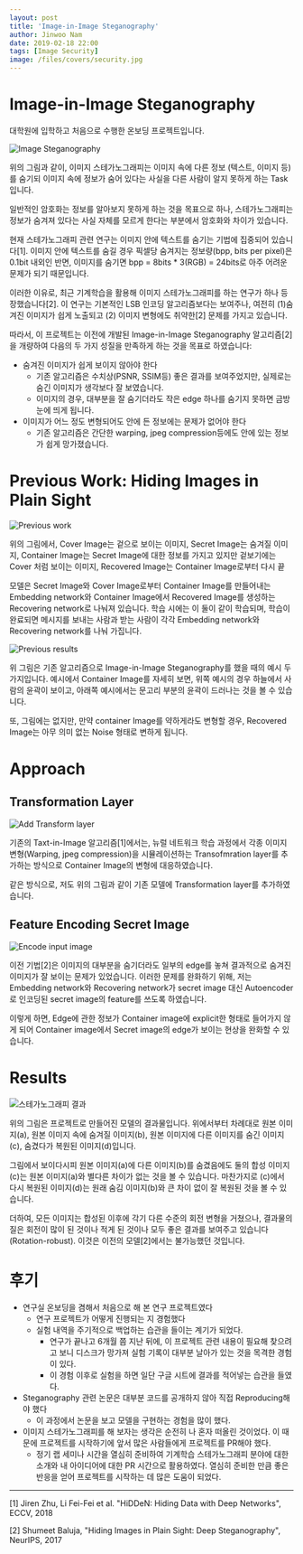 ```yaml
---
layout: post
title: 'Image-in-Image Steganography'
author: Jinwoo Nam
date: 2019-02-18 22:00
tags: [Image Security]
image: /files/covers/security.jpg
---
```


# Image-in-Image Steganography

대학원에 입학하고 처음으로 수행한 온보딩 프로젝트입니다.

![Image Steganography](/files/images/steganography/concept.jpg)

위의 그림과 같이, 이미지 스테가노그래피는 이미지 속에 다른 정보 (텍스트, 이미지 등)를 숨기되 이미지 속에 정보가 숨어 있다는 사실을 다른 사람이 알지 못하게 하는 Task입니다.

일반적인 암호화는 정보를 알아보지 못하게 하는 것을 목표으로 하나, 스테가노그래피는 정보가 숨겨져 있다는 사실 자체를 모르게 한다는 부분에서 암호화와 차이가 있습니다.

현재 스테가노그래피 관련 연구는 이미지 안에 텍스트를 숨기는 기법에 집중되어 있습니다[1]. 이미지 안에 텍스트를 숨길 경우 픽셀당 숨겨지는 정보량(bpp, bits per pixel)은 0.1bit 내외인 반면, 이미지를 숨기면 bpp = 8bits \* 3(RGB) = 24bits로 아주 어려운 문제가 되기 때문입니다.

이러한 이유로, 최근 기계학습을 활용해 이미지 스테가노그래피를 하는 연구가 하나 등장했습니다[2]. 이 연구는 기본적인 LSB 인코딩 알고리즘보다는 보여주나, 여전히 (1)숨겨진 이미지가 쉽게 노출되고 (2) 이미지 변형에도 취약한[2] 문제를 가지고 있습니다.

따라서, 이 프로젝트는 이전에 개발된 Image-in-Image Steganography 알고리즘[2]을 개량하여 다음의 두 가지 성질을 만족하게 하는 것을 목표로 하였습니다:
* 숨겨진 이미지가 쉽게 보이지 않아야 한다
    * 기존 알고리즘은 수치상(PSNR, SSIM등) 좋은 결과를 보여주었지만, 실제로는 숨긴 이미지가 생각보다 잘 보였습니다.
    * 이미지의 경우, 대부분을 잘 숨기더라도 작은 edge 하나를 숨기지 못하면 금방 눈에 띄게 됩니다.
* 이미지가 어느 정도 변형되어도 안에 든 정보에는 문제가 없어야 한다
    * 기존 알고리즘은 간단한 warping, jpeg compression등에도 안에 있는 정보가 쉽게 망가졌습니다.


# Previous Work: Hiding Images in Plain Sight

![Previous work](/files/images/steganography/prevwork.jpg)

위의 그림에서, Cover Image는 겉으로 보이는 이미지, Secret Image는 숨겨질 이미지, Container Image는 Secret Image에 대한 정보를 가지고 있지만 겉보기에는 Cover 처럼 보이는 이미지, Recovered Image는 Container Image로부터 다시 끝

모델은 Secret Image와 Cover Image로부터 Container Image를 만들어내는 Embedding network와 Container Image에서 Recovered Image를 생성하는 Recovering network로 나눠져 있습니다. 학습 시에는 이 둘이 같이 학습되며, 학습이 완료되면 메시지를 보내는 사람과 받는 사람이 각각 Embedding network와 Recovering network를 나눠 가집니다.

![Previous results](/files/images/steganography/prevresults.jpg)

위 그림은 기존 알고리즘으로 Image-in-Image Steganography를 했을 때의 예시 두 가지입니다. 예시에서 Container Image를 자세히 보면, 위쪽 예시의 경우 하늘에서 사람의 윤곽이 보이고, 아래쪽 예시에서는 문고리 부분의 윤곽이 드러나는 것을 볼 수 있습니다.

또, 그림에는 없지만, 만약 container Image를 약하게라도 변형할 경우, Recovered Image는 아무 의미 없는 Noise 형태로 변하게 됩니다.


# Approach

## Transformation Layer

![Add Transform layer](/files/images/steganography/addtrans.jpg)

기존의 Taxt-in-Image 알고리즘[1]에서는, 뉴럴 네트워크 학습 과정에서 각종 이미지 변형(Warping, jpeg compression)을 시뮬레이션하는 Transofmration layer를 추가하는 방식으로 Container Image의 변형에 대응하였습니다.

같은 방식으로, 저도 위의 그림과 같이 기존 모델에 Transformation layer를 추가하였습니다.

## Feature Encoding Secret Image

![Encode input image](/files/images/steganography/addcode.jpg)

이전 기법[2]은 이미지의 대부분을 숨기더라도 일부의 edge를 놓쳐 결과적으로 숨겨진 이미지가 잘 보이는 문제가 있었습니다. 이러한 문제를 완화하기 위해, 저는 Embedding network와 Recovering network가 secret image 대신 Autoencoder로 인코딩된 secret image의 feature를 쓰도록 하였습니다. 

이렇게 하면, Edge에 관한 정보가 Container image에 explicit한 형태로 들어가지 않게 되어 Container image에서 Secret image의 edge가 보이는 현상을 완화할 수 있습니다.

# Results

![스테가노그래피 결과](/files/images/steganography/results.png)

위의 그림은 프로젝트로 만들어진 모델의 결과물입니다. 위에서부터 차례대로 원본 이미지(a), 원본 이미지 속에 숨겨질 이미지(b), 원본 이미지에 다른 이미지를 숨긴 이미지(c), 숨겼다가 복원된 이미지(d)입니다. 

그림에서 보이다시피 원본 이미지(a)에 다른 이미지(b)를 숨겼음에도 둘의 합성 이미지(c)는 원본 이미지(a)와 별다른 차이가 없는 것을 볼 수 있습니다. 마찬가지로 (c)에서 다시 복원된 이미지(d)는 원래 숨김 이미지(b)와 큰 차이 없이 잘 복원된 것을 볼 수 있습니다. 

더하여, 모든 이미지는 합성된 이후에 각기 다른 수준의 회전 변형을 거쳤으나, 결과물의 질은 회전이 많이 된 것이나 적게 된 것이나 모두 좋은 결과를 보여주고 있습니다(Rotation-robust). 이것은 이전의 모델[2]에서는 불가능했던 것입니다.


# 후기

* 연구실 온보딩을 겸해서 처음으로 해 본 연구 프로젝트였다
    * 연구 프로젝트가 어떻게 진행되는 지 경험했다
    * 실험 내역을 주기적으로 백업하는 습관을 들이는 계기가 되었다.
        * 연구가 끝나고 6개월 쯤 지난 뒤에, 이 프로젝트 관련 내용이 필요해 찾으려고 보니 디스크가 망가져 실험 기록이 대부분 날아가 있는 것을 목격한 경험이 있다.
        * 이 경험 이후로 실험을 하면 일단 구글 시트에 결과를 적어넣는 습관을 들였다.
* Steganography 관련 논문은 대부분 코드를 공개하지 않아 직접 Reproducing해야 했다
    * 이 과정에서 논문을 보고 모델을 구현하는 경험을 많이 했다.
* 이미지 스테가노그래피를 해 보자는 생각은 순전히 나 혼자 떠올린 것이었다. 이 때문에 프로젝트를 시작하기에 앞서 많은 사람들에게 프로젝트를 PR해야 했다.
    * 정기 랩 세미나 시간을 열심히 준비하여 기계학습 스테가노그래피 분야에 대한 소개와 내 아이디어에 대한 PR 시간으로 활용하였다. 열심히 준비한 만큼 좋은 반응을 얻어 프로젝트를 시작하는 데 많은 도움이 되었다.



----

[1] Jiren Zhu, Li Fei-Fei et al. "HiDDeN: Hiding Data with Deep Networks", ECCV, 2018

[2] Shumeet Baluja, "Hiding Images in Plain Sight: Deep Steganography", NeurIPS, 2017